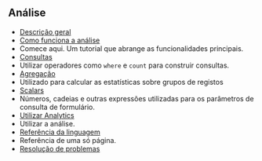 
## <a name="analytics"></a>Análise

- [Descrição geral](../articles/application-insights/app-insights-analytics.md)
- [Como funciona a análise](../articles/application-insights/app-insights-analytics-tour.md)
 - Comece aqui. Um tutorial que abrange as funcionalidades principais.
- [Consultas](../articles/application-insights/app-insights-analytics-reference.md#queries)
 - Utilizar operadores como `where` e `count` para construir consultas.
- [Agregação](../articles/application-insights/app-insights-analytics-reference.md#aggregations)
 - Utilizado para calcular as estatísticas sobre grupos de registos
- [Scalars](../articles/application-insights/app-insights-analytics-reference.md#scalars)
 - Números, cadeias e outras expressões utilizadas para os parâmetros de consulta de formulário.
- [Utilizar Analytics](../articles/application-insights/app-insights-analytics-using.md)
 - Utilizar a análise.
- [Referência da linguagem](../articles/application-insights/app-insights-analytics-reference.md)
 - Referência de uma só página.
- [Resolução de problemas](../articles/application-insights/app-insights-analytics-troubleshooting.md)
